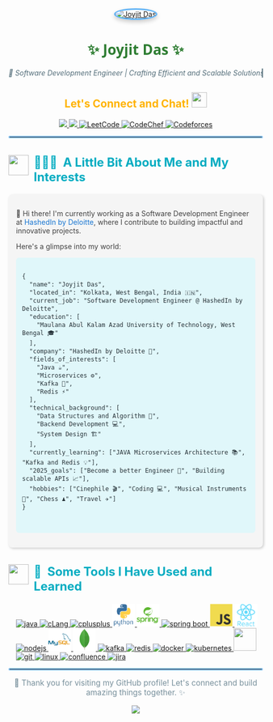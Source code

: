<div align="center">
    <a href="https://github.com/joyjitdas3918" target="_blank">
        <img src="https://media.licdn.com/dms/image/v2/D4E03AQHDoC6Uj8Xscw/profile-displayphoto-shrink_400_400/profile-displayphoto-shrink_400_400/0/1725519214622?e=1749686400&v=beta&t=q3QmewIomt-fIcGoJnY9HWMcjenxFMEQUHEn24FdHuI"
             alt="Joyjit Das"
             width="150"
             height="150"
             style="border-radius: 50%;
                    border: 3px solid #64b5f6; /* A nice blue */
                    box-shadow: 0 4px 8px rgba(0, 0, 0, 0.2); /* Subtle shadow */
                    animation: pulse 2s infinite alternate;"
        >
    </a>
    <h1 align="center" style="color: #2e7d32; /* A vibrant green */
                       font-family: 'Segoe UI', Tahoma, Geneva, Verdana, sans-serif;
                       animation: fadeIn 1s ease-in-out;">
        ✨ Joyjit Das ✨
    </h1>
    <p align="center" style="color: #546e7a; /* A dark grey */
                       font-style: italic;
                       animation: fadeIn 1s ease-in-out 0.5s, typing 2.5s steps(40, end), blink-caret .75s step-end infinite;
                       white-space: nowrap;
                       overflow: hidden;
                       border-right: 0.15em solid #546e7a;">
        🚀 Software Development Engineer | Crafting Efficient and Scalable Solutions 💡
    </p>
    <h2 align="center" style="color: #ffb300; /* A warm amber */
                           animation: fadeInUp 1s ease-in-out 1s;">
        Let's Connect and Chat! <img src="https://raw.githubusercontent.com/MartinHeinz/MartinHeinz/master/wave.gif" width="30" height="30">
    </h2>
    <p align="center">
        <a href="https://www.linkedin.com/in/joyjit-das/">
            <img height="50" src="https://img.shields.io/badge/LinkedIn-%230077B5.svg?style=for-the-badge&logo=linkedin&logoColor=white"/>
        </a>
        <a href="https://www.instagram.com/joyjit_codes/">
            <img height="50" src="https://img.shields.io/badge/Instagram-%23E4405F.svg?style=for-the-badge&logo=instagram&logoColor=white"/>
        </a>
        <a href="https://leetcode.com/joyjit_codes/" target="_blank">
            <img height="50" src="https://img.shields.io/badge/LeetCode-FFA116?style=for-the-badge&logo=leetcode&logoColor=black" alt="LeetCode">
        </a>
        <a href="https://www.codechef.com/users/joyjit_das" target="_blank">
            <img height="50" src="https://img.shields.io/badge/CodeChef-%23ED7717.svg?style=for-the-badge&logo=codechef&logoColor=white" alt="CodeChef">
        </a>
        <a href="https://codeforces.com/profile/peter_griffin_codes" target="_blank">
            <img height="50" src="https://img.shields.io/badge/Codeforces-%234CAF50.svg?style=for-the-badge&logo=codeforces&logoColor=white" alt="Codeforces">
        </a>
    </p>
</div>
<hr style="border: 2px solid #90caf9; /* A lighter blue */ border-radius: 5px;">

<h2 style="color: #00acc1; /* A teal color */
                   font-size: 1.7em;
                   animation: slideInLeft 1s ease-in-out;">
    <img src="https://img.icons8.com/ios-filled/40/000000/source-code.png" align="left" width="40" height="40" style="margin-right: 10px;">
    👨🏻‍💻 &nbsp;A Little Bit About Me and My Interests
</h2>
<div style="animation: slideInRight 1s ease-in-out; padding: 15px; background-color: #f5f5f5; border-radius: 8px; box-shadow: 2px 2px 5px #ccc;">
    <p style="color: #424242;">
        👋 Hi there! I'm currently working as a Software Development Engineer at <a href="https://www2.deloitte.com/in/en.html" target="_blank" style="color: #1976d2; text-decoration: none;">HashedIn by Deloitte</a>, where I contribute to building impactful and innovative projects.
    </p>
    <p style="color: #424242;">
        Here's a glimpse into my world:
    </p>
    <pre style="background-color: #e0f7fa; /* A light cyan */ padding: 12px; border-radius: 6px; color:#263238; font-family: 'Consolas', monospace; overflow-x: auto;">
        <code>
{
  "name": "Joyjit Das",
  "located_in": "Kolkata, West Bengal, India 🇮🇳",
  "current_job": "Software Development Engineer @ HashedIn by Deloitte",
  "education": [
    "Maulana Abul Kalam Azad University of Technology, West Bengal 🎓"
  ],
  "company": "HashedIn by Deloitte 🏢",
  "fields_of_interests": [
    "Java ☕",
    "Microservices ⚙️",
    "Kafka 🚀",
    "Redis ⚡"
  ],
  "technical_background": [
    "Data Structures and Algorithm 🧠",
    "Backend Development 💻",
    "System Design 🏗️"
  ],
  "currently_learning": ["JAVA Microservices Architecture 📚", "Kafka and Redis 💡"],
  "2025_goals": ["Become a better Engineer 💪", "Building scalable APIs 📈"],
  "hobbies": ["Cinephile 🎬", "Coding 💻", "Musical Instruments 🎸", "Chess ♟️", "Travel ✈️"]
}
        </code>
    </pre>
</div>
<h2 style="color: #00acc1; /* A teal color */
                   font-size: 1.7em;
                   animation: slideInLeft 1s ease-in-out;">
    <img src="https://img.icons8.com/ios-filled/40/000000/console.png" align="left" width="40" height="40" style="margin-right: 10px;">
    🚀 &nbsp;Some Tools I Have Used and Learned
</h2>
<p align="left" style="animation: fadeIn 1s ease-in-out 0.8s; padding-left: 15px;">
    <a href="https://www.java.com" target="_blank"> <img src="https://cdn.jsdelivr.net/gh/devicons/devicon/icons/java/java-original.svg" alt="java" width="45" height="45"/> </a>
    <a href="https://www.cprogramming.com/" target="_blank"> <img src="https://cdn.jsdelivr.net/gh/devicons/devicon/icons/c/c-original.svg" alt="cLang" width="45" height="45"/> </a>
    <a href="https://www.w3schools.com/cpp/" target="_blank"> <img src="https://cdn.jsdelivr.net/gh/devicons/devicon/icons/cplusplus/cplusplus-original.svg" alt="cplusplus" width="45" height="45"/> </a>
    <a href="https://www.python.org" target="_blank"> <img src="https://raw.githubusercontent.com/devicons/devicon/master/icons/python/python-original-wordmark.svg" alt="python" width="45" height="45"/> </a>
    <a href="https://spring.io/" target="_blank"> <img src="https://raw.githubusercontent.com/devicons/devicon/master/icons/spring/spring-original-wordmark.svg" alt="spring" width="45" height="45" /> </a>
    <a href="https://spring.io/projects/spring-boot" target="_blank"> <img src="https://cdn.jsdelivr.net/gh/devicons/devicon/icons/springboot/springboot-original-wordmark.svg" alt="spring boot" width="45" height="45" /> </a>
    <a href="https://developer.mozilla.org/en-US/docs/Web/JavaScript" target="_blank"> <img src="https://raw.githubusercontent.com/devicons/devicon/master/icons/javascript/javascript-original.svg" alt="javascript" width="45" height="45" /> </a>
    <a href="https://react.dev/" target="_blank"> <img src="https://raw.githubusercontent.com/devicons/devicon/master/icons/react/react-original-wordmark.svg" alt="react" width="45" height="45" /> </a>
    <a href="https://nodejs.org" target="_blank"> <img src="https://cdn.jsdelivr.net/gh/devicons/devicon/icons/nodejs/nodejs-original-wordmark.svg" alt="nodejs" width="45" height="45" /> </a>
    <a href="https://www.mysql.com/" target="_blank"> <img src="https://raw.githubusercontent.com/devicons/devicon/master/icons/mysql/mysql-original-wordmark.svg" alt="mysql" width="45" height="45" /> </a>
    <a href="https://www.mongodb.com/" target="_blank"> <img src="https://raw.githubusercontent.com/devicons/devicon/master/icons/mongodb/mongodb-original.svg" alt="mongodb" width="45" height="45" /> </a>
    <a href="https://kafka.apache.org/" target="_blank"> <img src="https://cdn.jsdelivr.net/gh/devicons/devicon/icons/apachekafka/apachekafka-original-wordmark.svg" alt="kafka" width="45" height="45"/> </a>
    <a href="https://redis.io/" target="_blank"> <img src="https://cdn.jsdelivr.net/gh/devicons/devicon/icons/redis/redis-original-wordmark.svg" alt="redis" width="45" height="45" /> </a>
    <a href="https://www.docker.com/" target="_blank"> <img src="https://cdn.jsdelivr.net/gh/devicons/devicon/icons/docker/docker-original.svg" alt="docker" width="45" height="45"/> </a>
    <a href="https://kubernetes.io/" target="_blank"> <img src="https://cdn.jsdelivr.net/gh/devicons/devicon/icons/kubernetes/kubernetes-plain.svg" alt="kubernetes" width="45" height="45"/> </a>
    <a href="https://aws.amazon.com" target="_blank"> <img src="https://cdn.jsdelivr.net/gh/devicons/devicon/icons/amazonwebservices/amazonwebservices-plain-wordmark.svg" width="45" height="45"/> </a>
    <a href="https://git-scm.com/" target="_blank"> <img src="https://cdn.jsdelivr.net/gh/devicons/devicon/icons/git/git-original.svg" alt="git" width="45" height="45"/> </a>
    <a href="https://www.linux.org/" target="_blank"> <img src="https://cdn.jsdelivr.net/gh/devicons/devicon/icons/linux/linux-original.svg" alt="linux" width="45" height="45"/> </a>
    <a href="https://www.atlassian.com/software/confluence" target="_blank"> <img src="https://cdn.jsdelivr.net/gh/devicons/devicon/icons/confluence/confluence-original-wordmark.svg" alt="confluence" width="45" height="45"/> </a>
    <a href="https://www.atlassian.com/software/jira" target="_blank"> <img src="https://cdn.jsdelivr.net/gh/devicons/devicon/icons/jira/jira-original-wordmark.svg" alt="jira" width="45" height="45"/> </a>
</p>

<hr style="border: 2px solid #90caf9; /* A lighter blue */ border-radius: 5px;">

<div align="center">
    <p style="color: #78909c; font-size: 1.1em; animation: fadeIn 1s ease-in-out 1.2s;">
        🙏 Thank you for visiting my GitHub profile! Let's connect and build amazing things together. ✨
    </p>
    <img src="https://raw.githubusercontent.com/MartinHeinz/MartinHeinz/master/astronaut.gif" width="80">
</div>

